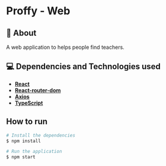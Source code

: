 # Proffy - Web

## 🔖 About

 A web application to helps people find teachers.

## 💻 Dependencies and Technologies used

- __[React](https://reactjs.org/)__ 
- __[React-router-dom](https://reactrouter.com/web/guides/quick-start)__
- __[Axios](https://github.com/axios/axios)__
- __[TypeScript](https://www.typescriptlang.org/)__ 

## How to run

```bash
# Install the dependencies
$ npm install

# Run the application
$ npm start
```
